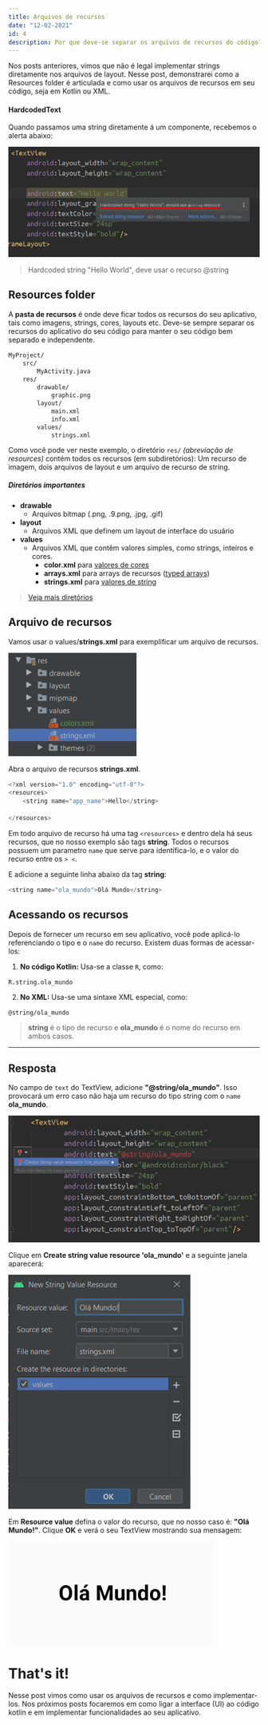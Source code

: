 ```yaml
---
title: Arquivos de recursos
date: "12-02-2021"
id: 4
description: Por que deve-se separar os arquivos de recursos do código?
---
```



Nos posts anteriores, vimos que não é legal implementar strings diretamente nos arquivos de layout. Nesse post, demonstrarei como a Resources folder é articulada e como usar os arquivos de recursos em seu código, seja em Kotlin ou XML.

#### HardcodedText

Quando passamos uma string diretamente á um componente, recebemos o alerta abaixo:

![HardcodedText](HardcodedText.png)
> Hardcoded string "Hello World", deve usar o recurso @string


## Resources folder

A **pasta de recursos** é onde deve ficar todos os recursos do seu aplicativo, tais como imagens, strings, cores, layouts etc. Deve-se sempre separar os recursos do aplicativo do seu código para manter o seu código bem separado e independente.

    MyProject/
        src/
            MyActivity.java
        res/
            drawable/
                graphic.png
            layout/
                main.xml
                info.xml
            values/
                strings.xml


Como você pode ver neste exemplo, o diretório `res/` _(abreviação de resources)_ contém todos os recursos (em subdiretórios):   Um recurso de imagem, dois arquivos de layout e um arquivo de recurso de string.

##### Diretórios importantes

* **drawable**
    * Arquivos bitmap (.png, .9.png, .jpg, .gif)
* **layout**
    * Arquivos XML que definem um layout de interface do usuário
* **values**
    * Arquivos XML que contêm valores simples, como strings, inteiros e cores.
        * **color.xml** para [valores de cores](https://developer.android.com/guide/topics/resources/more-resources#Color)
        * **arrays.xml** para arrays de recursos ([typed arrays](https://developer.android.com/guide/topics/resources/more-resources#TypedArray))
        * **strings.xml** para [valores de string](https://developer.android.com/guide/topics/resources/string-resource)

> <a href="https://developer.android.com/guide/topics/resources/providing-resources#table1" target="_blank">Veja mais diretórios</a>

## Arquivo de recursos

Vamos usar o values/**strings.xml** para exemplificar um arquivo de recursos. 

![](resources-folder.png)

Abra o arquivo de recursos **strings.xml**.

```kotlin
<?xml version="1.0" encoding="utf-8"?>
<resources>
    <string name="app_name">Hello</string>

</resources>
```

Em todo arquivo de recurso há uma tag `<resources>` e dentro dela há seus recursos, que no nosso exemplo são tags **string**. Todos o recursos possuem um parametro `name` que serve para identifica-lo, e o valor do recurso entre os `> <`.
  
E adicione a seguinte linha abaixo da tag **string**:


```kotlin
<string name="ola_mundo">Olá Mundo</string>
```

## Acessando os recursos

Depois de fornecer um recurso em seu aplicativo, você pode aplicá-lo referenciando o tipo e o `name` do recurso. Existem duas formas de acessar-los:

1. **No código Kotlin:** Usa-se a classe `R`, como:
```
R.string.ola_mundo
```

2. **No XML:** Usa-se uma sintaxe XML especial, como:

```
@string/ola_mundo
```

> **string** é o tipo de recurso e **ola_mundo** é o nome do recurso em ambos casos.

---

<h2 id="resposta">Resposta</h2>

No campo de `text` do TextView, adicione **"@string/ola_mundo"**. Isso provocará um erro caso não haja um recurso do tipo string com o `name` **ola_mundo**.

![](resposta1.png)

Clique em **Create string value resource 'ola_mundo'** e a seguinte janela aparecerá:

![](resposta2.png)

Em **Resource value** defina o valor do recurso, que no nosso caso é: **"Olá Mundo!"**. Clique **OK** e verá o seu TextView mostrando sua mensagem:

![](resposta3.png)


# That's it!

Nesse post vimos como usar os arquivos de recursos e como implementar-los. Nos próximos posts focaremos em como ligar a interface (UI) ao código kotlin e em implementar funcionalidades ao seu aplicativo.


